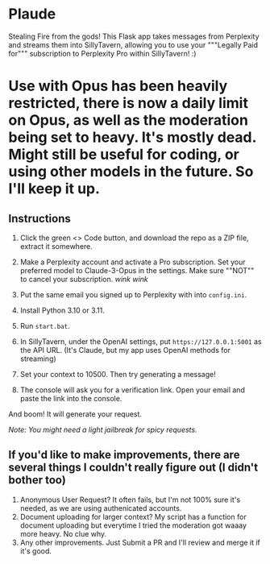 # Plaude

Stealing Fire from the gods!
This Flask app takes messages from Perplexity and streams them into SillyTavern, allowing you to use your """Legally Paid for""" subscription to Perplexity Pro within SillyTavern! :)

# Use with Opus has been heavily restricted, there is now a daily limit on Opus, as well as the moderation being set to heavy. It's mostly dead. Might still be useful for coding, or using other models in the future. So I'll keep it up. 

## Instructions
1. Click the green <> Code button, and download the repo as a ZIP file, extract it somewhere.

2. Make a Perplexity account and activate a Pro subscription. Set your preferred model to Claude-3-Opus in the settings. Make sure ""NOT"" to cancel your subscription. *wink wink*

3. Put the same email you signed up to Perplexity with into `config.ini`.

4. Install Python 3.10 or 3.11.

5. Run `start.bat`.

6. In SillyTavern, under the OpenAI settings, put `https://127.0.0.1:5001` as the API URL. (It's Claude, but my app uses OpenAI methods for streaming)

7. Set your context to 10500. Then try generating a message!

8. The console will ask you for a verification link. Open your email and paste the link into the console.

And boom! It will generate your request.

*Note: You might need a light jailbreak for spicy requests.*

## If you'd like to make improvements, there are several things I couldn't really figure out (I didn't bother too)
1. Anonymous User Request? It often fails, but I'm not 100% sure it's needed, as we are using authenicated accounts.
2. Document uploading for larger context? My script has a function for document uploading but everytime I tried the moderation got waaay more heavy. No clue why.
3. Any other improvements.
Just Submit a PR and I'll review and merge it if it's good.

